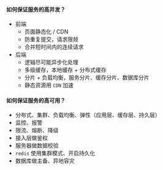 #### 如何保证服务的高并发？

- 前端
  - 页面静态化 / CDN
  - 防重复提交，请求限频
  - 合并短时间内的连续请求
- 后端
  - 逻辑尽可能异步化处理
  - 多级缓存，本地缓存 + 分布式缓存
  - 分片 + 负载均衡，服务分片、缓存分片、数据库分片
  - 静态资源用 `CDN` 加速



#### 如何保证服务的高可用？

- 分布式、集群、负载均衡、弹性（应用层、缓存层、持久层）
- 监控、报警
- 限流、熔断、降级
- 接入层做鉴权
- 服务器做数据校验
- `redis` 使用集群模式、开启持久化
- 数据库做主备、异地容灾

